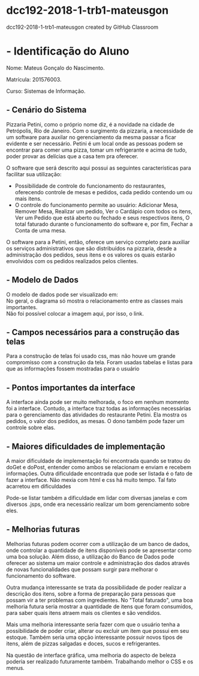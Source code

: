 # dcc192-2018-1-trb1-mateusgon
dcc192-2018-1-trb1-mateusgon created by GitHub Classroom

<h1> - Identificação do Aluno </h1>

Nome: Mateus Gonçalo do Nascimento.

Matrícula: 201576003.

Curso: Sistemas de Informação.

<h2> - Cenário do Sistema </h2>

<p1> Pizzaria Petini, como o próprio nome diz, é a novidade na cidade de Petrópolis, Rio de Janeiro. 
Com o surgimento da pizzaria, a necessidade de um software para auxilar no gerenciamento da mesma
passar a ficar evidente e ser necessário. Petini é um local onde as pessoas podem se encontrar para comer uma pizza, tomar
um refrigerante e acima de tudo, poder provar as delícias que a casa tem pra oferecer.</p1>

<p1> O software que será descrito aqui possui as seguintes características para facilitar sua utilização: </br>
- Possibilidade de controle do funcionamento do restaurantes, oferecendo controle de mesas e pedidos, cada pedido contendo um ou mais itens. </br>
- O controle do funcionamento permite ao usuário: Adicionar Mesa, Remover Mesa, Realizar um pedido, Ver o Cardápio com todos os itens, Ver um Pedido que está aberto ou fechado e seus respectivos itens, 
O total faturado durante o funcionamento do software e, por fim, Fechar a Conta de uma mesa. </br>
</p1>

<p1> O software para a Petini, então, oferece um serviço completo para auxiliar os serviços administrativos que são distribuídos na pizzaria, desde a administração dos pedidos, seus itens e os valores os quais estarão envolvidos com os pedidos realizados pelos clientes. </p1>

<h2> - Modelo de Dados </h2> 

<p1> O modelo de dados pode ser visualizado em:  </br>
No geral, o diagrama só mostra o relacionamento entre as classes mais importantes. </br>
Não foi possível colocar a imagem aqui, por isso, o link. </p1>

<h2> - Campos necessários para a construção das telas </h2>

<p1> Para a construção de telas foi usado css, mas não houve um grande compromisso com a construção da tela. Foram usadas tabelas e listas para que as informações fossem mostradas para o usuário </p1>

<h2> - Pontos importantes da interface </h2>

<p1> A interface ainda pode ser muito melhorada, o foco em nenhum momento foi a interface. Contudo, a interface traz todas as informações necessárias para o gerenciamento das atividades do restaurante Petini. Ela mostra os pedidos, o valor dos pedidos, as mesas. O dono também pode fazer um controle sobre elas. </p1>

<h2> - Maiores dificuldades de implementação </h2> 

<p1> A maior dificuldade de implementação foi encontrada quando se tratou do doGet e doPost, entender como ambos se relacionam e enviam e recebem informações. Outra dificuldade encontrada que pode ser listada é o fato de fazer a interface. Não mexia com html e css há muito tempo. Tal fato acarretou em dificuldades </p1>

<p1> Pode-se listar também a dificuldade em lidar com diversas janelas e com diversos .jsps, onde era necessário realizar um bom gerenciamento sobre eles. </p1>

<h2> - Melhorias futuras </h2> 

<p1> Melhorias futuras podem ocorrer com a utilização de um banco de dados, onde controlar a quantidade de itens disponíveis
pode se apresentar como uma boa solução. Além disso, a utilização do Banco de Dados pode oferecer ao sistema um maior controle e administração dos dados através de novas funcionalidades que possam surgir para melhorar o funcionamento do software. </br>

Outra mudança interessante se trata da possibilidade de poder realizar a descrição dos itens, sobre a forma de preparação para pessoas que possam vir a ter problemas com ingredientes. No "Total faturado", uma boa melhoria futura seria mostrar a quantidade de itens que foram consumidos, para saber quais itens atraem mais os clientes e são vendidos. </br>

Mais uma melhoria interessante seria fazer com que o usuário tenha a possibilidade de poder criar, alterar ou excluir um item que possui em seu estoque. Também seria uma opção interessante possuir novos tipos de itens, além de pizzas salgadas e doces, sucos e refrigerantes. </br>

Na questão de interface gráfica, uma melhoria do aspecto de beleza poderia ser realizado futuramente também. Trabalhando melhor o CSS e os menus.</p1>
